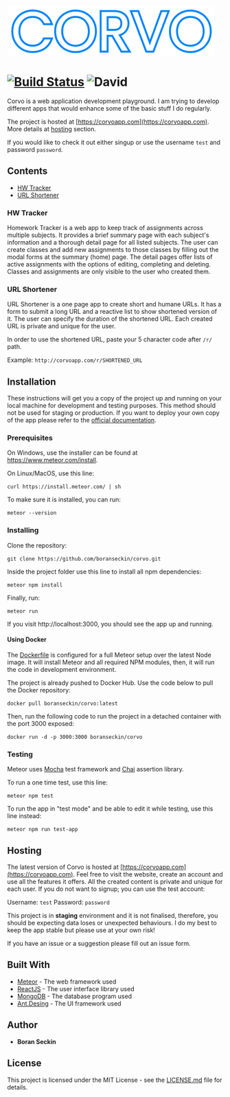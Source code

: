 ![Logo](./corvo-logo.png)
# [![Build Status](https://travis-ci.com/boranseckin/corvo.svg?branch=master)](https://travis-ci.com/boranseckin/corvo) ![David](https://img.shields.io/david/boranseckin/corvo.svg)

Corvo is a web application development playground. I am trying to develop different apps that would enhance some of the basic stuff I do regularly.

The project is hosted at [https://corvoapp.com](https://corvoapp.com). More details at [hosting](#hosting) section.

If you would like to check it out either singup or use the username ```test``` and password ```password```.

## Contents

- [HW Tracker](#hw-tracker)
- [URL Shortener](#url-shortener)

### HW Tracker

Homework Tracker is a web app to keep track of assignments across multiple subjects. It provides a brief summary page with each subject's information and a thorough detail page for all listed subjects. The user can create classes and add new assignments to those classes by filling out the modal forms at the summary (home) page. The detail pages offer lists of active assignments with the options of editing, completing and deleting. Classes and assignments are only visible to the user who created them.

### URL Shortener

URL Shortener is a one page app to create short and humane URLs. It has a form to submit a long URL and a reactive list to show shortened version of it. The user can specify the duration of the shortened URL. Each created URL is private and unique for the user.

In order to use the shortened URL, paste your 5 character code after `/r/` path.

Example: `http://corvoapp.com/r/SHORTENED_URL`

## Installation

These instructions will get you a copy of the project up and running on your local machine for development and testing purposes. This method should not be used for staging or production. If you want to deploy your own copy of the app please refer to the [official documentation](https://guide.meteor.com/build-tool).

### Prerequisites

On Windows, use the installer can be found at https://www.meteor.com/install.

On Linux/MacOS, use this line:
```
curl https://install.meteor.com/ | sh
```
To make sure it is installed, you can run:
```
meteor --version
```

### Installing

Clone the repository:
```
git clone https://github.com/boranseckin/corvo.git
```
Inside the project folder use this line to install all npm dependencies:
```
meteor npm install
```
Finally, run:
```
meteor run
```
If you visit http://localhost:3000, you should see the app up and running.

#### Using Docker

The [Dockerfile](Dockerfile) is configured for a full Meteor setup over the latest Node image. It will install Meteor and all required NPM modules, then, it will run the code in development environment.

The project is already pushed to Docker Hub. Use the code below to pull the Docker repository:
```
docker pull boranseckin/corvo:latest
```

Then, run the following code to run the project in a detached container with the port 3000 exposed:
```
docker run -d -p 3000:3000 boranseckin/corvo
```

### Testing

Meteor uses [Mocha](https://mochajs.org/) test framework and [Chai](https://www.chaijs.com/) assertion library.

To run a one time test, use this line:
```
meteor npm test
```
To run the app in "test mode" and be able to edit it while testing, use this line instead:
```
meteor npm run test-app
```

## Hosting

The latest version of Corvo is hosted at [https://corvoapp.com](https://corvoapp.com). Feel free to visit the website, create an account and use all the features it offers. All the created content is private and unique for each user. If you do not want to signup; you can use the test account:

Username: ```test``` Password: ```password```

This project is in **staging** environment and it is not finalised, therefore, you should be expecting data loses or unexpected behaviours. I do my best to keep the app stable but please use at your own risk!

If you have an issue or a suggestion please fill out an issue form.

## Built With

* [Meteor](https://www.meteor.com/) - The web framework used
* [ReactJS](https://reactjs.org/) - The user interface library used
* [MongoDB](https://www.mongodb.com/) - The database program used
* [Ant.Desing](https://ant.design.com/) - The UI framework used

## Author

* **Boran Seckin**

## License

This project is licensed under the MIT License - see the [LICENSE.md](LICENSE.md) file for details.
